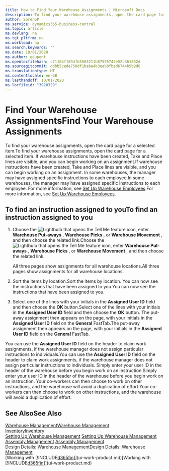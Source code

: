 ```yaml
---
title: How to Find Your Warehouse Assignments | Microsoft Docs
description: To find your warehouse assignments, open the card page for a selected item. If warehouse instructions have been created, Take and Place lines are visible, and you can begin working on an assignment. In some warehouses, the manager may have assigned specific instructions to each employee.
author: SorenGP
ms.service: dynamics365-business-central
ms.topic: article
ms.devlang: na
ms.tgt_pltfrm: na
ms.workload: na
ms.search.keywords: ''
ms.date: 10/01/2020
ms.author: edupont
ms.openlocfilehash: c71184f1894fb5503211b87595744e52c361862d
ms.sourcegitcommit: ddbb5cede750df1baba4b3eab8fbed6744b5b9d6
ms.translationtype: HT
ms.contentlocale: en-GB
ms.lasthandoff: 10/01/2020
ms.locfileid: "3920329"
---
```

# <a name="find-your-warehouse-assignments"></a><span data-ttu-id="f3ca1-105">Find Your Warehouse Assignments</span><span class="sxs-lookup"><span data-stu-id="f3ca1-105">Find Your Warehouse Assignments</span></span>
<span data-ttu-id="f3ca1-106">To find your warehouse assignments, open the card page for a selected item.</span><span class="sxs-lookup"><span data-stu-id="f3ca1-106">To find your warehouse assignments, open the card page for a selected item.</span></span> <span data-ttu-id="f3ca1-107">If warehouse instructions have been created, Take and Place lines are visible, and you can begin working on an assignment.</span><span class="sxs-lookup"><span data-stu-id="f3ca1-107">If warehouse instructions have been created, Take and Place lines are visible, and you can begin working on an assignment.</span></span> <span data-ttu-id="f3ca1-108">In some warehouses, the manager may have assigned specific instructions to each employee.</span><span class="sxs-lookup"><span data-stu-id="f3ca1-108">In some warehouses, the manager may have assigned specific instructions to each employee.</span></span> <span data-ttu-id="f3ca1-109">For more information, see [Set Up Warehouse Employees](warehouse-how-to-set-up-warehouse-employees.md).</span><span class="sxs-lookup"><span data-stu-id="f3ca1-109">For more information, see [Set Up Warehouse Employees](warehouse-how-to-set-up-warehouse-employees.md).</span></span>

## <a name="to-find-an-instruction-assigned-to-you"></a><span data-ttu-id="f3ca1-110">To find an instruction assigned to you</span><span class="sxs-lookup"><span data-stu-id="f3ca1-110">To find an instruction assigned to you</span></span>  
1.  <span data-ttu-id="f3ca1-111">Choose the ![Lightbulb that opens the Tell Me feature](media/ui-search/search_small.png "Tell me what you want to do") icon, enter **Warehouse Put-aways** , **Warehouse Picks** , or **Warehouse Movement** , and then choose the related link.</span><span class="sxs-lookup"><span data-stu-id="f3ca1-111">Choose the ![Lightbulb that opens the Tell Me feature](media/ui-search/search_small.png "Tell me what you want to do") icon, enter **Warehouse Put-aways** , **Warehouse Picks** , or **Warehouse Movement** , and then choose the related link.</span></span>

    <span data-ttu-id="f3ca1-112">All three pages show assignments for all warehouse locations.</span><span class="sxs-lookup"><span data-stu-id="f3ca1-112">All three pages show assignments for all warehouse locations.</span></span>  

2. <span data-ttu-id="f3ca1-113">Sort the items by location.</span><span class="sxs-lookup"><span data-stu-id="f3ca1-113">Sort the items by location.</span></span> <span data-ttu-id="f3ca1-114">You can now see the instructions that have been assigned to you.</span><span class="sxs-lookup"><span data-stu-id="f3ca1-114">You can now see the instructions that have been assigned to you.</span></span>  
3. <span data-ttu-id="f3ca1-115">Select one of the lines with your initials in the **Assigned User ID** field and then choose the **OK** button.</span><span class="sxs-lookup"><span data-stu-id="f3ca1-115">Select one of the lines with your initials in the **Assigned User ID** field and then choose the **OK** button.</span></span> <span data-ttu-id="f3ca1-116">The put-away assignment then appears on the page, with your initials in the **Assigned User ID** field on the **General** FastTab.</span><span class="sxs-lookup"><span data-stu-id="f3ca1-116">The put-away assignment then appears on the page, with your initials in the **Assigned User ID** field on the **General** FastTab.</span></span>  

<span data-ttu-id="f3ca1-117">You can use the **Assigned User ID** field on the header to claim work assignments, if the warehouse manager does not assign particular instructions to individuals.</span><span class="sxs-lookup"><span data-stu-id="f3ca1-117">You can use the **Assigned User ID** field on the header to claim work assignments, if the warehouse manager does not assign particular instructions to individuals.</span></span> <span data-ttu-id="f3ca1-118">Simply enter your user ID in the header of the warehouse before you begin work on an instruction.</span><span class="sxs-lookup"><span data-stu-id="f3ca1-118">Simply enter your user ID in the header of the warehouse before you begin work on an instruction.</span></span> <span data-ttu-id="f3ca1-119">Your co-workers can then choose to work on other instructions, and the warehouse will avoid a duplication of effort.</span><span class="sxs-lookup"><span data-stu-id="f3ca1-119">Your co-workers can then choose to work on other instructions, and the warehouse will avoid a duplication of effort.</span></span>  

## <a name="see-also"></a><span data-ttu-id="f3ca1-120">See Also</span><span class="sxs-lookup"><span data-stu-id="f3ca1-120">See Also</span></span>  
[<span data-ttu-id="f3ca1-121">Warehouse Management</span><span class="sxs-lookup"><span data-stu-id="f3ca1-121">Warehouse Management</span></span>](warehouse-manage-warehouse.md)  
[<span data-ttu-id="f3ca1-122">Inventory</span><span class="sxs-lookup"><span data-stu-id="f3ca1-122">Inventory</span></span>](inventory-manage-inventory.md)  
<span data-ttu-id="f3ca1-123">[Setting Up Warehouse Management](warehouse-setup-warehouse.md)   </span><span class="sxs-lookup"><span data-stu-id="f3ca1-123">[Setting Up Warehouse Management](warehouse-setup-warehouse.md)   </span></span>  
<span data-ttu-id="f3ca1-124">[Assembly Management](assembly-assemble-items.md)  </span><span class="sxs-lookup"><span data-stu-id="f3ca1-124">[Assembly Management](assembly-assemble-items.md)  </span></span>  
[<span data-ttu-id="f3ca1-125">Design Details: Warehouse Management</span><span class="sxs-lookup"><span data-stu-id="f3ca1-125">Design Details: Warehouse Management</span></span>](design-details-warehouse-management.md)  
<span data-ttu-id="f3ca1-126">[Working with [!INCLUDE[d365fin](includes/d365fin_md.md)]](ui-work-product.md)</span><span class="sxs-lookup"><span data-stu-id="f3ca1-126">[Working with [!INCLUDE[d365fin](includes/d365fin_md.md)]](ui-work-product.md)</span></span> 
